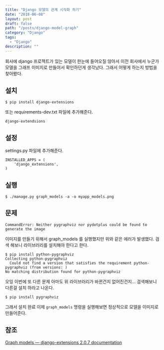 ```yaml
---
title: "Django 모델의 관계 시각화 하기"
date: "2018-06-08"
layout: post
draft: false
path: "/posts/django-model-graph"
category: "Django"
tags: 
  - "Django"
description: ""  
---
```


회사에 django 프로젝트가 있는 모델이 한눈에 들어오질 않아서 이전 회사에서 누군가 모델을 그래프 이미지로 만들어서 확인하던게 생각났다. 그래서 어떻게 하는지 방법을 찾아봤다.

## 설치
```
$ pip install django-extensions
```

또는 
requirements-dev.txt 파일에 추가해준다.
```
django-extendsions
```

## 설정

settings.py 파일에 추가해준다.
```
INSTALLED_APPS = (
	'django_extensions',
)
```

## 실행
```
$ ./manage.py graph_models -a -o myapp_models.png
```

## 문제
```
CommandError: Neither pygraphviz nor pydotplus could be found to generate the image
```

이미지를 만들기 위해서 graph_models 를 실행했지만 위와 같은 에러가 발생했다. 검색 해보니 라이브러리를 설치해야 한다고 한다.
```
$ pip install python-pygraphviz
Collecting python-pygraphviz
  Could not find a version that satisfies the requirement python-pygraphviz (from versions: )
No matching distribution found for python-pygraphviz
```

오잉 이번에 또 다른 문제 아마도 위 라이브러리가 바뀐건지 없어진건지... 검색해보니 다른걸 설치 하라고 나온다.

```
$ pip install pygraphviz
```

그래서 설치 완료 이제 `graph_models` 명령을 실행해보면 정상적으로 모델을 이미지로 만들어준다.

## 참조
[Graph models — django-extensions 2.0.7 documentation](https://django-extensions.readthedocs.io/en/latest/graph_models.html)